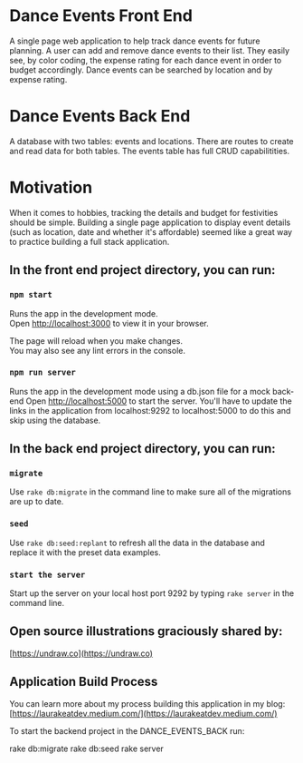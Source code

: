 # Dance Events Front End
A single page web application to help track dance events for future planning. A user can add and remove dance events to their list. They easily see, by color coding, the expense rating for each dance event in order to budget accordingly. Dance events can be searched by location and by expense rating.  

# Dance Events Back End
A database with two tables: events and locations.  There are routes to create and read data for both tables. The events table has full CRUD capabilitities. 

# Motivation
When it comes to hobbies, tracking the details and budget for festivities should be simple. Building a single page application to display event details (such as location, date and whether it's affordable) seemed like a great way to practice building a full stack application.


## In the front end project directory, you can run:

### `npm start`

Runs the app in the development mode.\
Open [http://localhost:3000](http://localhost:3000) to view it in your browser.

The page will reload when you make changes.\
You may also see any lint errors in the console.

### `npm run server`

Runs the app in the development mode using a db.json file for a mock back-end
Open [http://localhost:5000](http://localhost:5000) to start the server.  You'll have to update the links in the application from localhost:9292 to localhost:5000 to do this and skip using the database. 

## In the back end project directory, you can run:
### `migrate`
Use ```rake db:migrate``` in the command line to make sure all of the migrations are up to date.
### `seed`
Use ```rake db:seed:replant``` to refresh all the data in the database and replace it with the preset data examples.
### `start the server`
Start up the server on your local host port 9292 by typing ```rake server``` in the command line. 





## Open source illustrations graciously shared by: 
[https://undraw.co](https://undraw.co)


## Application Build Process
You can learn more about my process building this application in my blog: [https://laurakeatdev.medium.com/](https://laurakeatdev.medium.com/)





To start the backend project in the DANCE_EVENTS_BACK run:

  rake db:migrate
  rake db:seed
  rake server